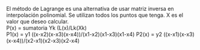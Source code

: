 El método de Lagrange es una alternativa de usar matriz inversa en interpolación polinomial. Se utilizan todos los puntos que tenga. X es el valor que deseo calcular.                    
                 P(x) = sumatoria Yk (L(x)/Lk(Xk)             
          P1(x) = y1 ((x-x2)(x-x3)(x-x4))/(x1-x2)(x1-x3)(x1-x4)
                 P2(x) = y2 ((x-x1)(x-x3)(x-x4))/(x2-x1)(x2-x3)(x2-x4)

